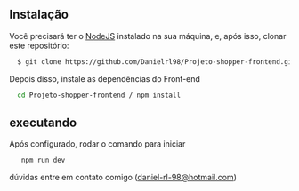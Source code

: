 ## Instalação

Você precisará ter o [NodeJS](https://nodejs.org) instalado na sua máquina, e, após isso, clonar este repositório:
```sh
  $ git clone https://github.com/Danielrl98/Projeto-shopper-frontend.git
```

Depois disso, instale as dependências do Front-end 

```sh
  cd Projeto-shopper-frontend / npm install 
```

## executando

Após configurado, rodar o comando para iniciar

```sh
   npm run dev
```

dúvidas entre em contato comigo (daniel-rl-98@hotmail.com)




